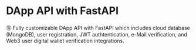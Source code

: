 # DApp API with FastAPI
㊢ Fully customizable DApp API with FastAPI which includes cloud database (MongoDB), user registration, JWT authtentication, e-Mail verification, and Web3 user digital wallet verification integrations.
